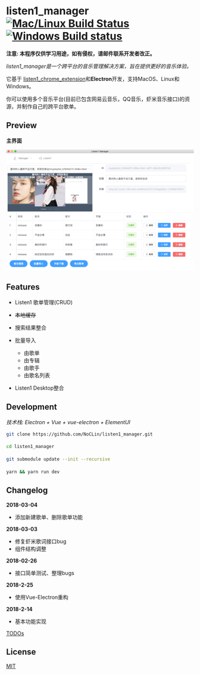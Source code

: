 # listen1_manager [![Mac/Linux Build Status](https://img.shields.io/travis/NoCLin/listen1_manager.svg?label=Mac%20OSX%20%26%20Linux)](https://travis-ci.org/NoCLin/listen1_manager) [![Windows Build status](https://img.shields.io/appveyor/ci/NoCLin/listen1-manager.svg?label=Windows)](https://ci.appveyor.com/project/NoCLin/listen1-manager)

**注意: 本程序仅供学习用途，如有侵权，请邮件联系开发者改正。**


*listen1_manager是一个跨平台的音乐管理解决方案，旨在提供更好的音乐体验。*

它基于 [listen1_chrome_extension](https://github.com/listen1/listen1_chrome_extension)和**Electron**开发，支持MacOS、Linux和Windows。

你可以使用多个音乐平台(目前已包含网易云音乐，QQ音乐，虾米音乐接口)的资源，并制作自己的跨平台歌单。


## Preview

**主界面**
 
![main](./screenshots/main.png)

## Features

- Listen1 歌单管理(CRUD)

- ~~本地缓存~~
  
- 搜索结果整合

- 批量导入
    - 由歌单
    - 由专辑
    - 由歌手
    - 由歌名列表
  
- Listen1 Desktop整合

## Development

*技术栈: Electron + Vue + vue-electron + ElementUI*

```bash
git clone https://github.com/NoCLin/listen1_manager.git

cd listen1_manager

git submodule update --init --recursive

yarn && yarn run dev
```

## Changelog

**2018-03-04**

- 添加新建歌单、删除歌单功能

**2018-03-03** 

- 修复虾米歌词接口bug
- 组件结构调整

**2018-02-26** 

- 接口简单测试、整理bugs

**2018-2-25**

- 使用Vue-Electron重构

**2018-2-14**

- 基本功能实现

[TODOs](TODOs.md)

## License

[MIT](LICENSE)




